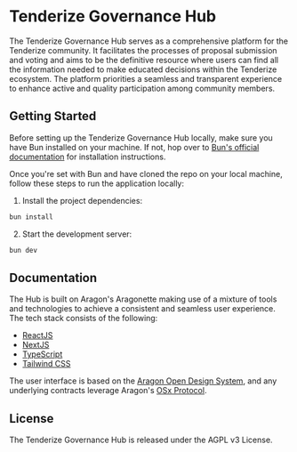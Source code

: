 # Tenderize Governance Hub

The Tenderize Governance Hub serves as a comprehensive platform for the Tenderize community. It facilitates the processes of proposal submission and voting and aims to be the definitive resource where users can find all the information needed to make educated decisions within the Tenderize ecosystem. The platform priorities a seamless and transparent experience to enhance active and quality participation among community members.

## Getting Started

Before setting up the Tenderize Governance Hub locally, make sure you have Bun installed on your machine. If not, hop over to [Bun's official documentation](https://bun.sh/) for installation instructions.

Once you're set with Bun and have cloned the repo on your local machine, follow these steps to run the application locally:

1. Install the project dependencies:

```bash
bun install
```

2. Start the development server:

```bash
bun dev
```

## Documentation

The Hub is built on Aragon's Aragonette making use of a mixture of tools and technologies to achieve a consistent and seamless user experience. The tech stack consists of the following:

- [ReactJS](https://reactjs.org)
- [NextJS](https://nextjs.org)
- [TypeScript](https://www.typescriptlang.org)
- [Tailwind CSS](https://tailwindcss.com)

The user interface is based on the [Aragon Open Design System](https://www.figma.com/community/file/1228026689149097807), and any underlying contracts leverage Aragon's [OSx Protocol](https://devs.aragon.org/docs/osx/).

## License

The Tenderize Governance Hub is released under the AGPL v3 License.
